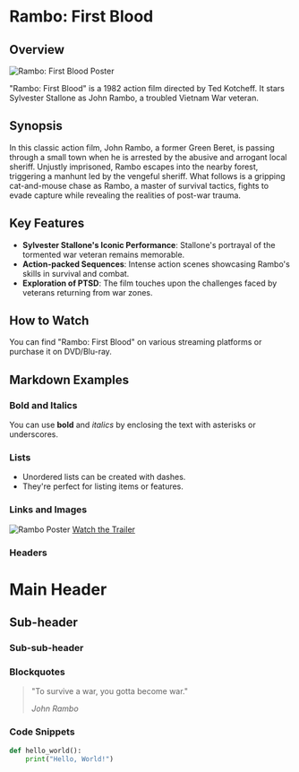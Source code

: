 # Rambo: First Blood

## Overview

![Rambo: First Blood Poster](https://example.com/rambo-poster.jpg)

"Rambo: First Blood" is a 1982 action film directed by Ted Kotcheff. It stars Sylvester Stallone as John Rambo, a troubled Vietnam War veteran.

## Synopsis

In this classic action film, John Rambo, a former Green Beret, is passing through a small town when he is arrested by the abusive and arrogant local sheriff. Unjustly imprisoned, Rambo escapes into the nearby forest, triggering a manhunt led by the vengeful sheriff. What follows is a gripping cat-and-mouse chase as Rambo, a master of survival tactics, fights to evade capture while revealing the realities of post-war trauma.

## Key Features

- **Sylvester Stallone's Iconic Performance**: Stallone's portrayal of the tormented war veteran remains memorable.
- **Action-packed Sequences**: Intense action scenes showcasing Rambo's skills in survival and combat.
- **Exploration of PTSD**: The film touches upon the challenges faced by veterans returning from war zones.

## How to Watch

You can find "Rambo: First Blood" on various streaming platforms or purchase it on DVD/Blu-ray.

## Markdown Examples

### Bold and Italics
You can use **bold** and _italics_ by enclosing the text with asterisks or underscores.

### Lists
- Unordered lists can be created with dashes.
- They're perfect for listing items or features.

### Links and Images
![Rambo Poster](https://example.com/rambo-poster.jpg)
[Watch the Trailer](https://www.youtube.com/watch?v=IAqLKlxY3Eo)

### Headers
# Main Header
## Sub-header
### Sub-sub-header

### Blockquotes
> "To survive a war, you gotta become war."
>
> *John Rambo*

### Code Snippets
```python
def hello_world():
    print("Hello, World!")
